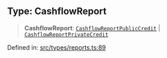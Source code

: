 
## Type: CashflowReport

> **CashflowReport**: [`CashflowReportPublicCredit`](#type-cashflowreportpubliccredit) \| [`CashflowReportPrivateCredit`](#type-cashflowreportprivatecredit)

Defined in: [src/types/reports.ts:89](https://github.com/centrifuge/sdk/blob/20843ed5c656c598907fcc377c378e170894e8e0/src/types/reports.ts#L89)
